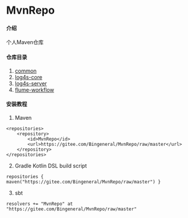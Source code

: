 # MvnRepo

#### 介绍
个人Maven仓库

#### 仓库目录

1. [common](https://gitee.com/Bingeneral/MvnRepo/tree/master/xabean/common_2.11)
2. [log4s-core](https://gitee.com/Bingeneral/MvnRepo/tree/master/xabean/log4s-core_2.11)
3. [log4s-server](https://gitee.com/Bingeneral/MvnRepo/tree/master/xabean/log4s-server_2.11)
4. [flume-workflow](https://gitee.com/Bingeneral/MvnRepo/tree/master/xabean/flume-workflow_2.11)

#### 安装教程

1. Maven
```
<repositories>
    <repository>
        <id>MvnRepo</id>
        <url>https://gitee.com/Bingeneral/MvnRepo/raw/master</url>
    </repository>
</repositories>
```
2. Gradle Kotlin DSL build script
```
repositories { maven("https://gitee.com/Bingeneral/MvnRepo/raw/master") }
```
3. sbt
```
resolvers += "MvnRepo" at "https://gitee.com/Bingeneral/MvnRepo/raw/master"
```
